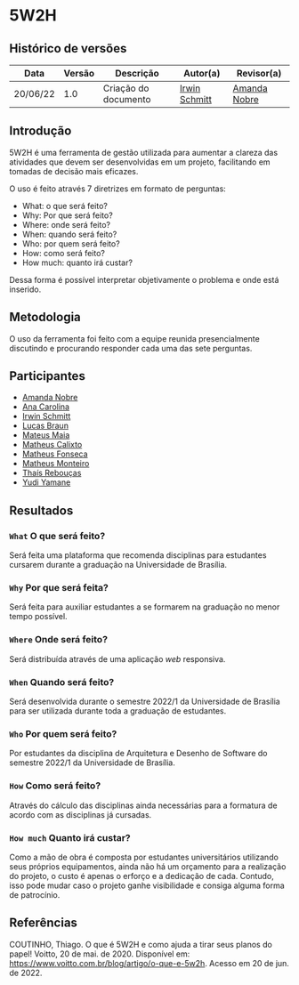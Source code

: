 # 5W2H

## Histórico de versões
| Data       | Versão | Descrição            | Autor(a)                                      | Revisor(a)                                      |
| ---------- | ------ | -------------------- | --------------------------------------------- | ----------------------------------------------- |
| 20/06/22 | 1.0    | Criação do documento | [Irwin Schmitt](https://github.com/AmandaNbr) | [Amanda Nobre](https://github.com/irwinschmitt) |


## Introdução

5W2H é uma ferramenta de gestão utilizada para aumentar a clareza das atividades que devem ser desenvolvidas em um projeto, facilitando em tomadas de decisão mais eficazes.

O uso é feito através 7 diretrizes em formato de perguntas:
- What: o que será feito?
- Why: Por que será feito?
- Where: onde será feito?
- When: quando será feito?
- Who: por quem será feito?
- How: como será feito?
- How much: quanto irá custar?

Dessa forma é possível interpretar objetivamente o problema e onde está inserido.

## Metodologia

O uso da ferramenta foi feito com a equipe reunida presencialmente discutindo e procurando responder cada uma das sete perguntas.

## Participantes

- [Amanda Nobre](https://github.com/AmandaNbr)
- [Ana Carolina](https://github.com/AnaCarolinaRodriguesLeite)
- [Irwin Schmitt](https://github.com/irwinschmitt)
- [Lucas Braun](https://github.com/lbvx)
- [Mateus Maia](https://github.com/mateusmaiamaia)
- [Matheus Calixto](https://github.com/matheuscvp)
- [Matheus Fonseca](https://github.com/gatotabaco)
- [Matheus Monteiro](https://github.com/matheusyanmonteiro)
- [Thaís Rebouças](https://github.com/thais-ra)
- [Yudi Yamane](https://github.com/yudi-azvd)

## Resultados

### `What` O que será feito?

Será feita uma plataforma que recomenda disciplinas para estudantes cursarem durante a graduação na Universidade de Brasília.

### `Why` Por que será feita?

Será feita para auxiliar estudantes a se formarem na graduação no menor tempo possível.

### `Where` Onde será feito?

Será distribuída através de uma aplicação *web* responsiva.

### `When` Quando será feito?

Será desenvolvida durante o semestre 2022/1 da Universidade de Brasília para ser utilizada durante toda a graduação de estudantes.

### `Who` Por quem será feito?

Por estudantes da disciplina de Arquitetura e Desenho de Software do semestre 2022/1 da Universidade de Brasília.

### `How` Como será feito?

Através do cálculo das disciplinas ainda necessárias para a formatura de acordo com as disciplinas já cursadas.

### `How much` Quanto irá custar?

Como a mão de obra é composta por estudantes universitários utilizando seus próprios equipamentos, ainda não há um orçamento para a realização do projeto, o custo é apenas o erforço e a dedicação de cada. Contudo, isso pode mudar caso o projeto ganhe visibilidade e consiga alguma forma de patrocínio.

## Referências

COUTINHO, Thiago. O que é 5W2H e como ajuda a tirar seus planos do papel! Voitto, 20 de mai. de 2020. Disponível em: <https://www.voitto.com.br/blog/artigo/o-que-e-5w2h>. Acesso em 20 de jun. de 2022.
